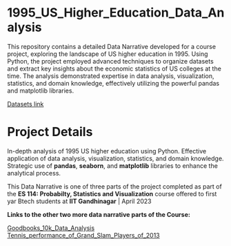# 1995_US_Higher_Education_Data_Analysis
This repository contains a detailed Data Narrative developed for a course project, exploring the landscape of US higher education in 1995. Using Python, the project employed advanced techniques to organize datasets and extract key insights about the economic statistics of US colleges at the time. The analysis demonstrated expertise in data analysis, visualization, statistics, and domain knowledge, effectively utilizing the powerful pandas and matplotlib libraries.


[Datasets link](http://lib.stat.cmu.edu/datasets/colleges/?authuser=0)

# Project Details
In-depth analysis of 1995 US higher education using Python. 
Effective application of data analysis, visualization, statistics, and domain knowledge. 
Strategic use of **pandas**, **seaborn**, and **matplotlib** libraries to enhance the analytical process.


This Data Narrative is one of three parts of the project completed as part of the **ES 114: Probabilty, Statistics and Visualization** course offered to first yar Btech students at **IIT Gandhinagar** | April 2023

**Links to the other two more data narrative parts of the Course:**

[Goodbooks_10k_Data_Analysis](https://github.com/ChinthalaShivamani/Goodbooks_10k_Data_Analysis)
[Tennis_performance_of_Grand_Slam_Players_of_2013](https://github.com/ChinthalaShivamani/Tennis_performance_of_Grand_Slam_Players_of_2013)





